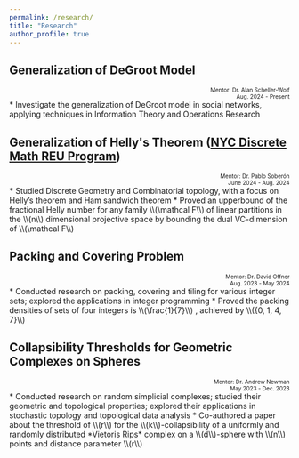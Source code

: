 ```yaml
---
permalink: /research/
title: "Research"
author_profile: true
---
```


## Generalization of DeGroot Model
<div style="text-align: right"> <font size="1"> Mentor: Dr. Alan Scheller-Wolf </font> </div>
<div style="text-align: right"> <font size="1"> Aug. 2024 - Present </font> </div>
* Investigate the generalization of DeGroot model in social networks, applying techniques in Information Theory and Operations Research

## Generalization of Helly's Theorem ([NYC Discrete Math REU Program](https://geometrynyc.wixsite.com/home/combinatorics-reu))
<div style="text-align: right"> <font size="1"> Mentor: Dr. Pablo Soberón </font> </div>
<div style="text-align: right"> <font size="1"> June 2024 - Aug. 2024 </font> </div>
* Studied Discrete Geometry and Combinatorial topology, with a focus on Helly’s theorem and Ham sandwich theorem
* Proved an upperbound of the fractional Helly number for any family \\(\mathcal F\\) of linear partitions in the \\(n\\)
  dimensional projective space by bounding the dual VC-dimension of \\(\mathcal F\\)


## Packing and Covering Problem
<div style="text-align: right"> <font size="1"> Mentor: Dr. David Offner </font> </div>
<div style="text-align: right"> <font size="1"> Aug. 2023 - May 2024 </font> </div>
* Conducted research on packing, covering and tiling for various integer sets; explored the applications
in integer programming
* Proved the packing densities of sets of four integers is \\(\frac{1}{7}\\) , achieved by \\({0, 1, 4, 7}\\)

## Collapsibility Thresholds for Geometric Complexes on Spheres
<div style="text-align: right"> <font size="1"> Mentor: Dr. Andrew Newman </font> </div>
<div style="text-align: right"> <font size="1"> May 2023 - Dec. 2023 </font> </div>
* Conducted research on random simplicial complexes; studied their geometric and topological
properties; explored their applications in stochastic topology and topological data analysis
* Co-authored a paper about the threshold of \\(r\\) for the \\(k\\)-collapsibility of a uniformly and randomly
distributed *Vietoris Rips* complex on a \\(d\\)-sphere with \\(n\\) points and distance parameter \\(r\\)
